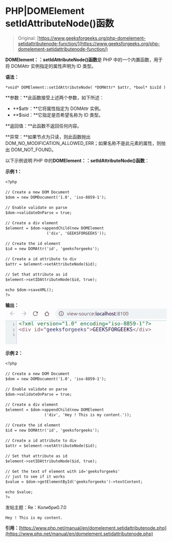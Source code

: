 # PHP|DOMElement setIdAttributeNode()函数

> Original: [https://www.geeksforgeeks.org/php-domelement-setidattributenode-function/](https://www.geeksforgeeks.org/php-domelement-setidattributenode-function/)

**DOMElement：：setIdAttributeNode()函数**是 PHP 中的一个内置函数，用于将 DOMAttr 实例指定的属性声明为 ID 类型。

**语法：**

```
*void* DOMElement::setIdAttributeNode( *DOMAttr* $attr, *bool* $isId )
```

**参数：**此函数接受上述两个参数，如下所述：

*   **$attr：**它将属性指定为 DOMAttr 实例。
*   **$isid：**它指定是否希望名称为 ID 类型。

**返回值：**此函数不返回任何内容。

**异常：**如果节点为只读，则此函数抛出 DOM_NO_MODIFICATION_ALLOWED_ERR；如果名称不是此元素的属性，则抛出 DOM_NOT_FOUND。

以下示例说明 PHP 中的**DOMElement：：setIdAttributeNode()函数**：

**示例 1：**

```
<?php

// Create a new DOM Document
$dom = new DOMDocument('1.0', 'iso-8859-1');

// Enable validate on parse
$dom->validateOnParse = true;

// Create a div element
$element = $dom->appendChild(new DOMElement
                  ('div', 'GEEKSFORGEEKS'));

// Create the id element 
$id = new DOMAttr('id', 'geeksforgeeks');

// Create a id attribute to div
$attr = $element->setAttributeNode($id);

// Set that attribute as id
$element->setIDAttributeNode($id, true);

echo $dom->saveXML();
?>
```

**输出：**
![](img/5cdf6c075bab718aed597252474add74.png)

**示例 2：**

```
<?php

// Create a new DOM Document
$dom = new DOMDocument('1.0', 'iso-8859-1');

// Enable validate on parse
$dom->validateOnParse = true;

// Create a div element
$element = $dom->appendChild(new DOMElement
                 ('div', 'Hey ! This is my content.'));

// Create the id element 
$id = new DOMAttr('id', 'geeksforgeeks');

// Create a id attribute to div
$attr = $element->setAttributeNode($id);

// Set that attribute as id
$element->setIDAttributeNode($id, true);

// Get the text of element with id='geeksforgeeks'
// just to see if it works
$value = $dom->getElementById('geeksforgeeks')->textContent;

echo $value;
?>
```

发帖主题：Re：Колибри0.7.0

```
Hey ! This is my content.
```

**引用：**[https://www.php.net/manual/en/domelement.setidattributenode.php](https://www.php.net/manual/en/domelement.setidattributenode.php)